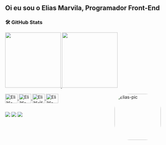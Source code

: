 ## Oi eu sou o Elias Marvila, Programador Front-End
### 🛠️ GitHub Stats
<div>
  <a href="https://github.com/elaiass">
    <img height="180em" src="https://github-readme-stats.vercel.app/api?username=elaiass&show_icons=true&theme=aura&include_all_commits=true&count_private=true"/>
    <img height="180em" src="https://github-readme-stats.vercel.app/api/top-langs/?username=elaiass&layout=compact&langs_count=7&theme=aura"/>
</div>

<div style="display: inline_block"><br>
  <img align="center" alt="Elias-css" height="30" width="40" src="https://cdn.jsdelivr.net/gh/devicons/devicon/icons/css3/css3-original.svg" />
  <img align="center" alt="Elias-html" height="30" width="40" src="https://cdn.jsdelivr.net/gh/devicons/devicon/icons/html5/html5-original-wordmark.svg" />
  <img align="center" alt="Elias-js" height="30" width="40" src="https://cdn.jsdelivr.net/gh/devicons/devicon/icons/javascript/javascript-original.svg" />
  <img align="center" alt="Elias-git" height="30" width="40" src="https://cdn.jsdelivr.net/gh/devicons/devicon/icons/git/git-original.svg" />
  <img align="right" alt="Elias-pic" height="150" style="border-radius:50px;" src="https://i.picasion.com/pic92/4ebd6c4a28348efbb13b0203bbfdb01a.gif"
</div>

##
  
<div>
  <a href="mailto:cmp.la.eliasmarvilaa@gmail.com" target="_blank"> <img src="https://img.shields.io/badge/Gmail-D14836?style=for-the-badge&logo=gmail&logoColor=white" target="_blank"></a>
  <a href="https://www.linkedin.com/in/elias-marvila-7a861924b/" target="_blank"> <img src="https://img.shields.io/badge/LinkedIn-0077B5?style=for-the-badge&logo=linkedin&logoColor=white" target="_blank"></a>
  <a href="https://www.instagram.com/elias.marvila/" target="_blank"> <img src="https://img.shields.io/badge/Instagram-E4405F?style=for-the-badge&logo=instagram&logoColor=white" target="_blank"></a>
</div>
